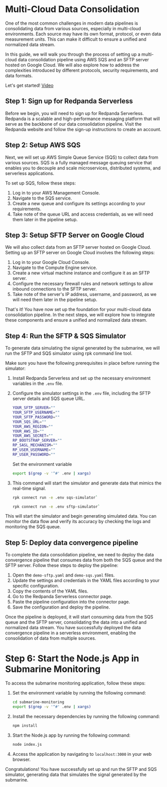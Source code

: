 # Multi-Cloud Data Consolidation

One of the most common challenges in modern data pipelines is consolidating data from various sources, especially in multi-cloud environments. Each source may have its own format, protocol, or even data measurement units. This can make it difficult to ensure a unified and normalized data stream.

In this guide, we will walk you through the process of setting up a multi-cloud data consolidation pipeline using AWS SQS and an SFTP server hosted on Google Cloud. We will also explore how to address the complexities introduced by different protocols, security requirements, and data formats.

Let's get started! [Video](https://youtu.be/b0t6E3xKtAc)

## Step 1: Sign up for Redpanda Serverless

Before we begin, you will need to sign up for Redpanda Serverless. Redpanda is a scalable and high-performance messaging platform that will serve as the backbone of our data consolidation pipeline. Visit the Redpanda website and follow the sign-up instructions to create an account.

## Step 2: Setup AWS SQS

Next, we will set up AWS Simple Queue Service (SQS) to collect data from various sources. SQS is a fully managed message queuing service that enables you to decouple and scale microservices, distributed systems, and serverless applications.

To set up SQS, follow these steps:

1. Log in to your AWS Management Console.
2. Navigate to the SQS service.
3. Create a new queue and configure its settings according to your requirements.
4. Take note of the queue URL and access credentials, as we will need them later in the pipeline setup.

## Step 3: Setup SFTP Server on Google Cloud

We will also collect data from an SFTP server hosted on Google Cloud. Setting up an SFTP server on Google Cloud involves the following steps:

1. Log in to your Google Cloud Console.
2. Navigate to the Compute Engine service.
3. Create a new virtual machine instance and configure it as an SFTP server.
4. Configure the necessary firewall rules and network settings to allow inbound connections to the SFTP server.
5. Take note of the server's IP address, username, and password, as we will need them later in the pipeline setup.

That's it! You have now set up the foundation for your multi-cloud data consolidation pipeline. In the next steps, we will explore how to integrate these components and ensure a unified and normalized data stream.


## Step 4: Run the SFTP & SQS Simulator

To generate data simulating the signal generated by the submarine, we will run the SFTP and SQS simulator using rpk command line tool. 

Make sure you have the following prerequisites in place before running the simulator:

1. Install Redpanda Serverless and set up the necessary environment variables in the `.env` file.
2. Configure the simulator settings in the `.env` file, including the SFTP server details and SQS queue URL.

    ```bash
    YOUR_SFTP_SERVER=""
    YOUR_SFTP_USERNAME=""
    YOUR_SFTP_PASSWORD=""
    YOUR_SQS_URL=""
    YOUR_AWS_REGION=""
    YOUR_AWS_ID=""
    YOUR_AWS_SECRET=""
    RP_BOOTSTRAP_SERVER=""
    RP_SASL_MECHANISM=""
    RP_USER_USERNAME=""
    RP_USER_PASSWORD=""
    ```

    Set the environment variable 
    ```bash
    export $(grep -v '^#' .env | xargs)
    ```


3. This command will start the simulator and generate data that mimics the real-time signal.
    ```bash
    rpk connect run -e .env sqs-simulator` 
    ```

    ```bash
    rpk connect run -e .env sftp-simulator` 
    ```

This will start the simulator and begin generating simulated data. You can monitor the data flow and verify its accuracy by checking the logs and monitoring the SQS queue.



## Step 5: Deploy data convergence pipeline

To complete the data consolidation pipeline, we need to deploy the data convergence pipeline that consumes data from both the SQS queue and the SFTP server. Follow these steps to deploy the pipeline:

1. Open the `demo-sftp.yaml` and `demo-sqs.yaml` files.
2. Update the settings and credentials in the YAML files according to your specific configuration.
3. Copy the contents of the YAML files.
4. Go to the Redpanda Serverless connector page.
5. Paste the pipeline configuration into the connector page.
6. Save the configuration and deploy the pipeline.

Once the pipeline is deployed, it will start consuming data from the SQS queue and the SFTP server, consolidating the data into a unified and normalized data stream.
You have successfully deployed the data convergence pipeline in a serverless environment, enabling the consolidation of data from multiple sources.


# Step 6: Start the Node.js App in Submarine Monitoring

To access the submarine monitoring application, follow these steps:

1. Set the environment variable by running the following command:
   ```bash
   cd submarine-monitoring
   export $(grep -v '^#' .env | xargs)
   ```

2. Install the necessary dependencies by running the following command:
   ```bash
   npm install
   ```

3. Start the Node.js app by running the following command:
   ```bash
   node index.js
   ```

4. Access the application by navigating to `localhost:3000` in your web browser.

Congratulations! You have successfully set up and run the SFTP and SQS simulator, generating data that simulates the signal generated by the submarine.


